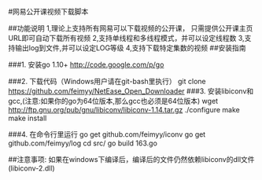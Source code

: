 ﻿#网易公开课视频下载脚本

##功能说明
    1,理论上支持所有网易可以下载视频的公开课，
        只需提供公开课主页URL即可自动下载所有视频
    2,支持单线程和多线程模式，并可以设定线程数
    3,支持输出log到文件,并可以设定LOG等级
    4,支持下载特定集数的视频
##安装指南


###1. 安装go 1.10+
    http://code.google.com/p/go
    
###2. 下载代码（Windows用户请在git-bash里执行）
        git clone https://github.com/feimyy/NetEase_Open_Downloader
###3. 安装libiconv和gcc,(注意:如果你的go为64位版本,那么gcc也必须是64位版本)
        wget http://ftp.gnu.org/pub/gnu/libiconv/libiconv-1.14.tar.gz
        ./configure
        make
        make install

###4. 在命令行里运行
    go get github.com/feimyy/iconv
	go get github.com/feimyy/log
	cd src/
    go build 163.go



##注意事项:
	  如果在windows下编译后，编译后的文件仍然依赖libiconv的dll文件(libiconv-2.dll)